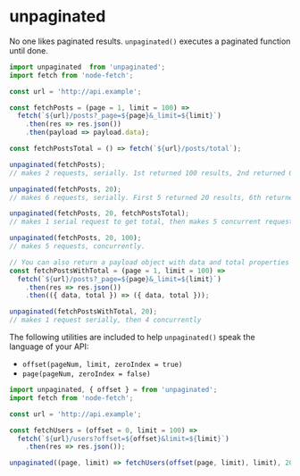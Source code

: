 # unpaginated

No one likes paginated results. `unpaginated()` executes a paginated function until done.

```js
import unpaginated  from 'unpaginated';
import fetch from 'node-fetch';

const url = 'http://api.example';

const fetchPosts = (page = 1, limit = 100) =>
  fetch(`${url}/posts?_page=${page}&_limit=${limit}`)
    .then(res => res.json())
    .then(payload => payload.data);

const fetchPostsTotal = () => fetch(`${url}/posts/total`);

unpaginated(fetchPosts);
// makes 2 requests, serially. 1st returned 100 results, 2nd returned 0

unpaginated(fetchPosts, 20);
// makes 6 requests, serially. First 5 returned 20 results, 6th returned 0

unpaginated(fetchPosts, 20, fetchPostsTotal);
// makes 1 serial request to get total, then makes 5 concurrent requests

unpaginated(fetchPosts, 20, 100);
// makes 5 requests, concurrently.

// You can also return a payload object with data and total properties set.
const fetchPostsWithTotal = (page = 1, limit = 100) =>
  fetch(`${url}/posts?_page=${page}&_limit=${limit}`)
    .then(res => res.json())
    .then(({ data, total }) => ({ data, total }));

unpaginated(fetchPostsWithTotal, 20);
// makes 1 request serially, then 4 concurrently
```

The following utilities are included to help `unpaginated()` speak the language of your API:
  - `offset(pageNum, limit, zeroIndex = true)`
  - `page(pageNum, zeroIndex = false)`

```js
import unpaginated, { offset } = from 'unpaginated';
import fetch from 'node-fetch';

const url = 'http://api.example';

const fetchUsers = (offset = 0, limit = 100) =>
  fetch(`${url}/users?offset=${offset}&limit=${limit}`)
    .then(res => res.json());

unpaginated((page, limit) => fetchUsers(offset(page, limit), limit), 200);
```